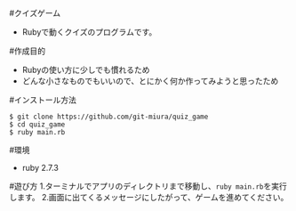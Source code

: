 #クイズゲーム
- Rubyで動くクイズのプログラムです。

#作成目的
- Rubyの使い方に少しでも慣れるため
- どんな小さなものでもいいので、とにかく何か作ってみようと思ったため

#インストール方法
```
$ git clone https://github.com/git-miura/quiz_game
$ cd quiz_game
$ ruby main.rb
```

#環境
- ruby 2.7.3

#遊び方
1.ターミナルでアプリのディレクトリまで移動し、`ruby main.rb`を実行します。
2.画面に出てくるメッセージにしたがって、ゲームを進めてください。

